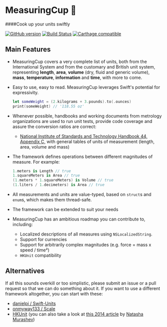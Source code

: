 # MeasuringCup 📐
####Cook up your units swiftly



[![GitHub version](https://badge.fury.io/gh/catalandres%2FMeasuringCup.svg)](https://badge.fury.io/gh/catalandres%2FMeasuringCup)
[![Build Status](https://travis-ci.org/catalandres/SwiftString.svg?branch=master)](https://travis-ci.org/catalandres/SwiftString)
[![Carthage compatible](https://img.shields.io/badge/Carthage-compatible-4BC51D.svg?style=flat)](https://github.com/Carthage/Carthage)

## Main Features


- MeasuringCup covers a very complete list of units, both from the International System and from the customary and British unit system, representing **length**, **area**, **volume** (dry, fluid and generic volume), **mass**, **temperature**, **information** and **time**, with more to come.
- Easy to use, easy to read. MeasuringCup leverages Swift's potential for expressivity.

    ```swift
    let someWeight = (2.kilograms + 3.pounds).to(.ounces)
    print(someWeight) // '118.55 oz'
    ```
- Whenever possible, handbooks and working documents from metrology organizations are used to run unit tests, provide code coverage and assure the conversion ratios are correct:
    - [National Institute of Standards and Technology Handbook 44, Appendix C,](http://www.nist.gov/pml/wmd/pubs/upload/appc-14-hb44-final.pdf) with general tables of units of measurement (length, area, volume and mass)
- The framework defines operations between different magnitudes of measure. For example:

    ```swift
    1.meters is Length // true
    1.squareMeters is Area // true
    (1.meters * 1.squareMeters) is Volume // true
    (1.liters / 1.decimeters) is Area // true
    ```
- All measurements and units are value-typed, based on `struct`s and `enum`s, which makes them thread-safe.

- The framework can be extended to suit your needs
- MeasuringCup has an ambitious roadmap you can contribute to, including:
    - Localized descriptions of all measures using `NSLocalizedString`.
    - Support for currencies
    - Support for arbitrarily complex magnitudes (e.g. force = mass x speed / time²)
    - `HKUnit` compatibility

## Alternatives

If all this sounds overkill or too simplistic, please submit an issue or a pull request so that we can do something about it. If you want to use a different framework altogether, you can start with these:
- [danielpi / Swift-Units](https://github.com/danielpi/Swift-Units)
- [onmyway133 / Scale](https://github.com/onmyway133/Scale) 
- [HKUnit](https://developer.apple.com/library/ios/documentation/HealthKit/Reference/HKUnit_Class/) (you can also take a look at [this 2014 article](https://www.natashatherobot.com/healthkit-units/) by [Natasha Murashev](https://twitter.com/natashatherobot))
